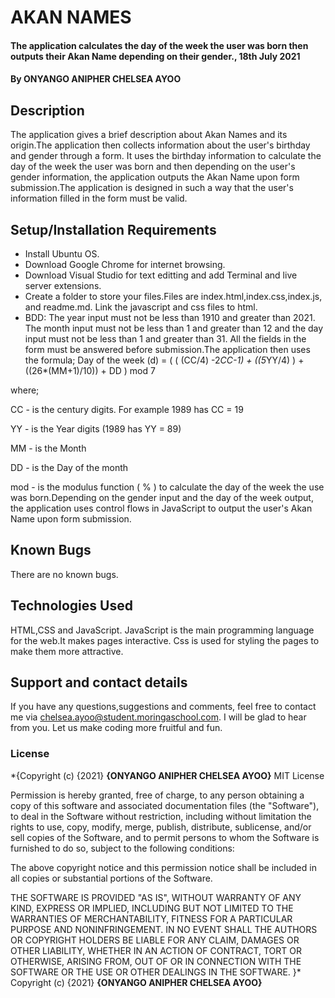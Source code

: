 # AKAN NAMES
#### The application calculates the day of the week the user was born then outputs their Akan Name depending on their gender., 18th July 2021
#### By **ONYANGO ANIPHER CHELSEA AYOO**
## Description
The application gives a brief description about Akan Names and its origin.The application then collects information about the user's birthday and gender through a form. It uses the birthday information to calculate the day of the week the user was born and then depending on the user's gender information, the application outputs the Akan Name upon form submission.The application is designed in such a way that the user's information filled in the form must be valid. 
## Setup/Installation Requirements
* Install Ubuntu OS.
* Download Google Chrome for internet browsing.
* Download Visual Studio for text editting and add Terminal and live server extensions.
* Create a folder to store your files.Files are index.html,index.css,index.js, and readme.md. Link the javascript and css files to html.
* BDD: The year input must not be less than 1910 and greater than 2021. The month input must not be less than 1 and greater than 12 and the day input must not be less than 1 and greater than 31. All the fields in the form must be answered before submission.The application then uses the formula; Day of the week (d) = ( ( (CC/4) -2*CC-1) + ((5*YY/4) ) + ((26*(MM+1)/10)) + DD ) mod 7

 where;

 CC - is the century digits. For example 1989 has CC = 19

 YY - is the Year digits (1989 has YY = 89)

 MM -  is the Month

 DD - is the Day of the month 

 mod - is the modulus function ( % ) to calculate the day of the week the use was born.Depending on the gender input and the day of the week output, the application uses control flows in JavaScript to output the user's Akan Name upon form submission. 
## Known Bugs
There are no known bugs.
## Technologies Used
HTML,CSS and JavaScript. JavaScript is the main programming language for the web.It makes pages interactive. Css is used for styling the pages to make them more attractive.
## Support and contact details
If you have any questions,suggestions and comments, feel free to contact me via chelsea.ayoo@student.moringaschool.com. I will be glad to hear from you. Let us make coding more fruitful and fun.
### License
*{Copyright (c) {2021} **{ONYANGO ANIPHER CHELSEA AYOO}**
    MIT License

Permission is hereby granted, free of charge, to any person obtaining a copy
of this software and associated documentation files (the "Software"), to deal
in the Software without restriction, including without limitation the rights
to use, copy, modify, merge, publish, distribute, sublicense, and/or sell
copies of the Software, and to permit persons to whom the Software is
furnished to do so, subject to the following conditions:

The above copyright notice and this permission notice shall be included in all
copies or substantial portions of the Software.

THE SOFTWARE IS PROVIDED "AS IS", WITHOUT WARRANTY OF ANY KIND, EXPRESS OR
IMPLIED, INCLUDING BUT NOT LIMITED TO THE WARRANTIES OF MERCHANTABILITY,
FITNESS FOR A PARTICULAR PURPOSE AND NONINFRINGEMENT. IN NO EVENT SHALL THE
AUTHORS OR COPYRIGHT HOLDERS BE LIABLE FOR ANY CLAIM, DAMAGES OR OTHER
LIABILITY, WHETHER IN AN ACTION OF CONTRACT, TORT OR OTHERWISE, ARISING FROM,
OUT OF OR IN CONNECTION WITH THE SOFTWARE OR THE USE OR OTHER DEALINGS IN THE
SOFTWARE.
}*
Copyright (c) {2021} **{ONYANGO ANIPHER CHELSEA AYOO}**
  
